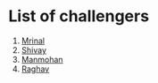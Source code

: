 # List of challengers
1. [Mrinal](https://github.com/mrinal1224)
2. [Shivay](https://github.com/shivaylamba)
3. [Manmohan](https://github.com/manmohan4142)
4. [Raghav](https://github.com/raghavdhingra)